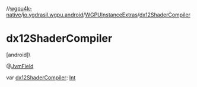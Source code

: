 //[wgpu4k-native](../../../index.md)/[io.ygdrasil.wgpu.android](../index.md)/[WGPUInstanceExtras](index.md)/[dx12ShaderCompiler](dx12-shader-compiler.md)

# dx12ShaderCompiler

[android]\

@[JvmField](https://kotlinlang.org/api/core/kotlin-stdlib/kotlin.jvm/-jvm-field/index.html)

var [dx12ShaderCompiler](dx12-shader-compiler.md): [Int](https://kotlinlang.org/api/core/kotlin-stdlib/kotlin/-int/index.html)